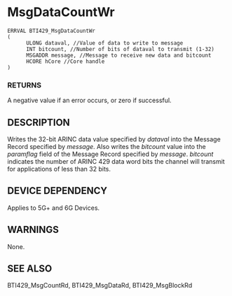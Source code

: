 # **MsgDataCountWr**

```
ERRVAL BTI429_MsgDataCountWr
(
      ULONG dataval, //Value of data to write to message
      INT bitcount, //Number of bits of dataval to transmit (1-32)
      MSGADDR message, //Message to receive new data and bitcount
      HCORE hCore //Core handle
)
```
### **RETURNS**

A negative value if an error occurs, or zero if successful.

## **DESCRIPTION**

Writes the 32-bit ARINC data value specified by *dataval* into the Message Record specified by *message*. Also writes the *bitcount* value into the *paramflag* field of the Message Record specified by *message*. *bitcount* indicates the number of ARINC 429 data word bits the channel will transmit for applications of less than 32 bits.

## **DEVICE DEPENDENCY**

Applies to 5G+ and 6G Devices.

## **WARNINGS**

None.

## **SEE ALSO**

BTI429\_MsgCountRd, BTI429\_MsgDataRd, BTI429\_MsgBlockRd